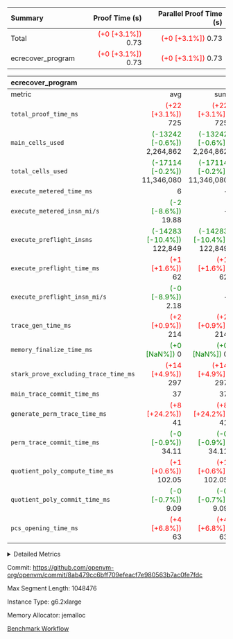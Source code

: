 | Summary | Proof Time (s) | Parallel Proof Time (s) |
|:---|---:|---:|
| Total | <span style='color: red'>(+0 [+3.1%])</span> 0.73 | <span style='color: red'>(+0 [+3.1%])</span> 0.73 |
| ecrecover_program | <span style='color: red'>(+0 [+3.1%])</span> 0.73 | <span style='color: red'>(+0 [+3.1%])</span> 0.73 |


| ecrecover_program |||||
|:---|---:|---:|---:|---:|
|metric|avg|sum|max|min|
| `total_proof_time_ms ` | <span style='color: red'>(+22 [+3.1%])</span> 725 | <span style='color: red'>(+22 [+3.1%])</span> 725 | <span style='color: red'>(+22 [+3.1%])</span> 725 | <span style='color: red'>(+22 [+3.1%])</span> 725 |
| `main_cells_used     ` | <span style='color: green'>(-13242 [-0.6%])</span> 2,264,862 | <span style='color: green'>(-13242 [-0.6%])</span> 2,264,862 | <span style='color: green'>(-13242 [-0.6%])</span> 2,264,862 | <span style='color: green'>(-13242 [-0.6%])</span> 2,264,862 |
| `total_cells_used    ` | <span style='color: green'>(-17114 [-0.2%])</span> 11,346,080 | <span style='color: green'>(-17114 [-0.2%])</span> 11,346,080 | <span style='color: green'>(-17114 [-0.2%])</span> 11,346,080 | <span style='color: green'>(-17114 [-0.2%])</span> 11,346,080 |
| `execute_metered_time_ms` |  6 | -          | -          | -          |
| `execute_metered_insn_mi/s` | <span style='color: green'>(-2 [-8.6%])</span> 19.88 | -          | <span style='color: green'>(-2 [-8.6%])</span> 19.88 | <span style='color: green'>(-2 [-8.6%])</span> 19.88 |
| `execute_preflight_insns` | <span style='color: green'>(-14283 [-10.4%])</span> 122,849 | <span style='color: green'>(-14283 [-10.4%])</span> 122,849 | <span style='color: green'>(-14283 [-10.4%])</span> 122,849 | <span style='color: green'>(-14283 [-10.4%])</span> 122,849 |
| `execute_preflight_time_ms` | <span style='color: red'>(+1 [+1.6%])</span> 62 | <span style='color: red'>(+1 [+1.6%])</span> 62 | <span style='color: red'>(+1 [+1.6%])</span> 62 | <span style='color: red'>(+1 [+1.6%])</span> 62 |
| `execute_preflight_insn_mi/s` | <span style='color: green'>(-0 [-8.9%])</span> 2.18 | -          | <span style='color: green'>(-0 [-8.9%])</span> 2.18 | <span style='color: green'>(-0 [-8.9%])</span> 2.18 |
| `trace_gen_time_ms   ` | <span style='color: red'>(+2 [+0.9%])</span> 214 | <span style='color: red'>(+2 [+0.9%])</span> 214 | <span style='color: red'>(+2 [+0.9%])</span> 214 | <span style='color: red'>(+2 [+0.9%])</span> 214 |
| `memory_finalize_time_ms` | <span style='color: green'>(+0 [NaN%])</span> 0 | <span style='color: green'>(+0 [NaN%])</span> 0 | <span style='color: green'>(+0 [NaN%])</span> 0 | <span style='color: green'>(+0 [NaN%])</span> 0 |
| `stark_prove_excluding_trace_time_ms` | <span style='color: red'>(+14 [+4.9%])</span> 297 | <span style='color: red'>(+14 [+4.9%])</span> 297 | <span style='color: red'>(+14 [+4.9%])</span> 297 | <span style='color: red'>(+14 [+4.9%])</span> 297 |
| `main_trace_commit_time_ms` |  37 |  37 |  37 |  37 |
| `generate_perm_trace_time_ms` | <span style='color: red'>(+8 [+24.2%])</span> 41 | <span style='color: red'>(+8 [+24.2%])</span> 41 | <span style='color: red'>(+8 [+24.2%])</span> 41 | <span style='color: red'>(+8 [+24.2%])</span> 41 |
| `perm_trace_commit_time_ms` | <span style='color: green'>(-0 [-0.9%])</span> 34.11 | <span style='color: green'>(-0 [-0.9%])</span> 34.11 | <span style='color: green'>(-0 [-0.9%])</span> 34.11 | <span style='color: green'>(-0 [-0.9%])</span> 34.11 |
| `quotient_poly_compute_time_ms` | <span style='color: red'>(+1 [+0.6%])</span> 102.05 | <span style='color: red'>(+1 [+0.6%])</span> 102.05 | <span style='color: red'>(+1 [+0.6%])</span> 102.05 | <span style='color: red'>(+1 [+0.6%])</span> 102.05 |
| `quotient_poly_commit_time_ms` | <span style='color: green'>(-0 [-0.7%])</span> 9.09 | <span style='color: green'>(-0 [-0.7%])</span> 9.09 | <span style='color: green'>(-0 [-0.7%])</span> 9.09 | <span style='color: green'>(-0 [-0.7%])</span> 9.09 |
| `pcs_opening_time_ms ` | <span style='color: red'>(+4 [+6.8%])</span> 63 | <span style='color: red'>(+4 [+6.8%])</span> 63 | <span style='color: red'>(+4 [+6.8%])</span> 63 | <span style='color: red'>(+4 [+6.8%])</span> 63 |



<details>
<summary>Detailed Metrics</summary>

|  | memory_to_vec_partition_time_ms | keygen_time_ms | app proof_time_ms |
| --- | --- | --- |
|  | 58 | 1,037 | 891 | 

| group | prove_segment_time_ms | memory_to_vec_partition_time_ms | fri.log_blowup | execute_metered_time_ms | execute_metered_insns | execute_metered_insn_mi/s | compute_user_public_values_proof_time_ms |
| --- | --- | --- | --- | --- | --- | --- | --- |
| ecrecover_program | 725 | 43 | 1 | 6 | 122,849 | 19.88 | 153 | 

| group | air_name | quotient_deg | interactions | constraints |
| --- | --- | --- | --- | --- |
| ecrecover_program | AccessAdapterAir<16> | 2 | 5 | 12 | 
| ecrecover_program | AccessAdapterAir<2> | 2 | 5 | 12 | 
| ecrecover_program | AccessAdapterAir<32> | 2 | 5 | 12 | 
| ecrecover_program | AccessAdapterAir<4> | 2 | 5 | 12 | 
| ecrecover_program | AccessAdapterAir<8> | 2 | 5 | 12 | 
| ecrecover_program | BitwiseOperationLookupAir<8> | 2 | 2 | 4 | 
| ecrecover_program | KeccakVmAir | 2 | 321 | 4,513 | 
| ecrecover_program | MemoryMerkleAir<8> | 2 | 4 | 39 | 
| ecrecover_program | PersistentBoundaryAir<8> | 2 | 3 | 7 | 
| ecrecover_program | PhantomAir | 2 | 3 | 5 | 
| ecrecover_program | Poseidon2PeripheryAir<BabyBearParameters>, 1> | 2 | 1 | 286 | 
| ecrecover_program | ProgramAir | 1 | 1 | 4 | 
| ecrecover_program | RangeTupleCheckerAir<2> | 1 | 1 | 4 | 
| ecrecover_program | Rv32HintStoreAir | 2 | 18 | 28 | 
| ecrecover_program | VariableRangeCheckerAir | 1 | 1 | 4 | 
| ecrecover_program | VmAirWrapper<Rv32BaseAluAdapterAir, BaseAluCoreAir<4, 8> | 2 | 20 | 37 | 
| ecrecover_program | VmAirWrapper<Rv32BaseAluAdapterAir, LessThanCoreAir<4, 8> | 2 | 18 | 40 | 
| ecrecover_program | VmAirWrapper<Rv32BaseAluAdapterAir, ShiftCoreAir<4, 8> | 2 | 24 | 91 | 
| ecrecover_program | VmAirWrapper<Rv32BranchAdapterAir, BranchEqualCoreAir<4> | 2 | 11 | 20 | 
| ecrecover_program | VmAirWrapper<Rv32BranchAdapterAir, BranchLessThanCoreAir<4, 8> | 2 | 13 | 35 | 
| ecrecover_program | VmAirWrapper<Rv32CondRdWriteAdapterAir, Rv32JalLuiCoreAir> | 2 | 10 | 18 | 
| ecrecover_program | VmAirWrapper<Rv32IsEqualModAdapterAir<2, 1, 32, 32>, ModularIsEqualCoreAir<32, 4, 8> | 2 | 25 | 225 | 
| ecrecover_program | VmAirWrapper<Rv32JalrAdapterAir, Rv32JalrCoreAir> | 2 | 16 | 20 | 
| ecrecover_program | VmAirWrapper<Rv32LoadStoreAdapterAir, LoadSignExtendCoreAir<4, 8> | 2 | 18 | 33 | 
| ecrecover_program | VmAirWrapper<Rv32LoadStoreAdapterAir, LoadStoreCoreAir<4> | 2 | 17 | 40 | 
| ecrecover_program | VmAirWrapper<Rv32MultAdapterAir, DivRemCoreAir<4, 8> | 2 | 25 | 84 | 
| ecrecover_program | VmAirWrapper<Rv32MultAdapterAir, MulHCoreAir<4, 8> | 2 | 24 | 31 | 
| ecrecover_program | VmAirWrapper<Rv32MultAdapterAir, MultiplicationCoreAir<4, 8> | 2 | 19 | 19 | 
| ecrecover_program | VmAirWrapper<Rv32RdWriteAdapterAir, Rv32AuipcCoreAir> | 2 | 12 | 14 | 
| ecrecover_program | VmAirWrapper<Rv32VecHeapAdapterAir<1, 2, 2, 32, 32>, FieldExpressionCoreAir> | 2 | 415 | 480 | 
| ecrecover_program | VmAirWrapper<Rv32VecHeapAdapterAir<2, 1, 1, 32, 32>, FieldExpressionCoreAir> | 2 | 158 | 190 | 
| ecrecover_program | VmAirWrapper<Rv32VecHeapAdapterAir<2, 2, 2, 32, 32>, FieldExpressionCoreAir> | 2 | 428 | 457 | 
| ecrecover_program | VmConnectorAir | 2 | 5 | 11 | 

| group | air_name | segment | rows | prep_cols | perm_cols | main_cols | cells |
| --- | --- | --- | --- | --- | --- | --- | --- |
| ecrecover_program | AccessAdapterAir<16> | 0 | 4,096 |  | 16 | 25 | 167,936 | 
| ecrecover_program | AccessAdapterAir<32> | 0 | 2,048 |  | 16 | 41 | 116,736 | 
| ecrecover_program | AccessAdapterAir<8> | 0 | 16,384 |  | 16 | 17 | 540,672 | 
| ecrecover_program | BitwiseOperationLookupAir<8> | 0 | 65,536 | 3 | 8 | 2 | 655,360 | 
| ecrecover_program | KeccakVmAir | 0 | 128 |  | 1,056 | 3,163 | 540,032 | 
| ecrecover_program | MemoryMerkleAir<8> | 0 | 4,096 |  | 16 | 32 | 196,608 | 
| ecrecover_program | PersistentBoundaryAir<8> | 0 | 4,096 |  | 12 | 20 | 131,072 | 
| ecrecover_program | PhantomAir | 0 | 16 |  | 12 | 6 | 288 | 
| ecrecover_program | Poseidon2PeripheryAir<BabyBearParameters>, 1> | 0 | 4,096 |  | 8 | 300 | 1,261,568 | 
| ecrecover_program | ProgramAir | 0 | 32,768 |  | 8 | 10 | 589,824 | 
| ecrecover_program | RangeTupleCheckerAir<2> | 0 | 524,288 | 2 | 8 | 1 | 4,718,592 | 
| ecrecover_program | Rv32HintStoreAir | 0 | 256 |  | 44 | 32 | 19,456 | 
| ecrecover_program | VariableRangeCheckerAir | 0 | 262,144 | 2 | 8 | 1 | 2,359,296 | 
| ecrecover_program | VmAirWrapper<Rv32BaseAluAdapterAir, BaseAluCoreAir<4, 8> | 0 | 65,536 |  | 52 | 36 | 5,767,168 | 
| ecrecover_program | VmAirWrapper<Rv32BaseAluAdapterAir, LessThanCoreAir<4, 8> | 0 | 4,096 |  | 40 | 37 | 315,392 | 
| ecrecover_program | VmAirWrapper<Rv32BaseAluAdapterAir, ShiftCoreAir<4, 8> | 0 | 8,192 |  | 52 | 53 | 860,160 | 
| ecrecover_program | VmAirWrapper<Rv32BranchAdapterAir, BranchEqualCoreAir<4> | 0 | 16,384 |  | 28 | 26 | 884,736 | 
| ecrecover_program | VmAirWrapper<Rv32BranchAdapterAir, BranchLessThanCoreAir<4, 8> | 0 | 8,192 |  | 32 | 32 | 524,288 | 
| ecrecover_program | VmAirWrapper<Rv32CondRdWriteAdapterAir, Rv32JalLuiCoreAir> | 0 | 4,096 |  | 28 | 18 | 188,416 | 
| ecrecover_program | VmAirWrapper<Rv32IsEqualModAdapterAir<2, 1, 32, 32>, ModularIsEqualCoreAir<32, 4, 8> | 0 | 4,096 |  | 56 | 166 | 909,312 | 
| ecrecover_program | VmAirWrapper<Rv32JalrAdapterAir, Rv32JalrCoreAir> | 0 | 4,096 |  | 36 | 28 | 262,144 | 
| ecrecover_program | VmAirWrapper<Rv32LoadStoreAdapterAir, LoadSignExtendCoreAir<4, 8> | 0 | 2,048 |  | 52 | 36 | 180,224 | 
| ecrecover_program | VmAirWrapper<Rv32LoadStoreAdapterAir, LoadStoreCoreAir<4> | 0 | 65,536 |  | 52 | 41 | 6,094,848 | 
| ecrecover_program | VmAirWrapper<Rv32MultAdapterAir, MulHCoreAir<4, 8> | 0 | 8 |  | 72 | 39 | 888 | 
| ecrecover_program | VmAirWrapper<Rv32MultAdapterAir, MultiplicationCoreAir<4, 8> | 0 | 64 |  | 52 | 31 | 5,312 | 
| ecrecover_program | VmAirWrapper<Rv32RdWriteAdapterAir, Rv32AuipcCoreAir> | 0 | 2,048 |  | 28 | 20 | 98,304 | 
| ecrecover_program | VmAirWrapper<Rv32VecHeapAdapterAir<1, 2, 2, 32, 32>, FieldExpressionCoreAir> | 0 | 2,048 |  | 836 | 547 | 2,832,384 | 
| ecrecover_program | VmAirWrapper<Rv32VecHeapAdapterAir<2, 1, 1, 32, 32>, FieldExpressionCoreAir> | 0 | 32 |  | 320 | 263 | 18,656 | 
| ecrecover_program | VmAirWrapper<Rv32VecHeapAdapterAir<2, 2, 2, 32, 32>, FieldExpressionCoreAir> | 0 | 1,024 |  | 860 | 625 | 1,520,640 | 
| ecrecover_program | VmConnectorAir | 0 | 2 | 1 | 16 | 5 | 42 | 

| group | segment | trace_gen_time_ms | total_proof_time_ms | total_cells_used | total_cells | system_trace_gen_time_ms | stark_prove_excluding_trace_time_ms | single_trace_gen_time_ms | quotient_poly_compute_time_ms | quotient_poly_commit_time_ms | query phase_time_ms | perm_trace_commit_time_ms | pcs_opening_time_ms | partially_prove_time_ms | open_time_ms | memory_finalize_time_ms | main_trace_commit_time_ms | main_cells_used | generate_perm_trace_time_ms | execute_preflight_time_ms | execute_preflight_insns | execute_preflight_insn_mi/s | evaluate matrix_time_ms | eval_and_commit_quotient_time_ms | build fri inputs_time_ms | OpeningProverGpu::open_time_ms |
| --- | --- | --- | --- | --- | --- | --- | --- | --- | --- | --- | --- | --- | --- | --- | --- | --- | --- | --- | --- | --- | --- | --- | --- | --- | --- | --- |
| ecrecover_program | 0 | 214 | 725 | 11,346,080 | 31,789,298 | 214 | 297 | 0 | 102.05 | 9.09 | 8 | 34.11 | 63 | 84 | 63 | 0 | 37 | 2,264,862 | 41 | 62 | 122,849 | 2.18 | 22 | 111 | 2 | 63 | 

| group | segment | trace_height_constraint | weighted_sum | threshold |
| --- | --- | --- | --- | --- |
| ecrecover_program | 0 | 0 | 375,956 | 2,013,265,921 | 
| ecrecover_program | 0 | 1 | 1,169,840 | 2,013,265,921 | 
| ecrecover_program | 0 | 2 | 187,978 | 2,013,265,921 | 
| ecrecover_program | 0 | 3 | 2,534,916 | 2,013,265,921 | 
| ecrecover_program | 0 | 4 | 16,384 | 2,013,265,921 | 
| ecrecover_program | 0 | 5 | 8,192 | 2,013,265,921 | 
| ecrecover_program | 0 | 6 | 446,696 | 2,013,265,921 | 
| ecrecover_program | 0 | 7 | 320 | 2,013,265,921 | 
| ecrecover_program | 0 | 8 | 5,694,650 | 2,013,265,921 | 

</details>


Commit: https://github.com/openvm-org/openvm/commit/8ab479cc6bff709efeacf7e980563b7ac0fe7fdc

Max Segment Length: 1048476

Instance Type: g6.2xlarge

Memory Allocator: jemalloc

[Benchmark Workflow](https://github.com/openvm-org/openvm/actions/runs/18085520266)
